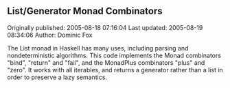 ## List/Generator Monad Combinators 
Originally published: 2005-08-18 07:16:04 
Last updated: 2005-08-19 08:34:06 
Author: Dominic Fox 
 
The List monad in Haskell has many uses, including parsing and nondeterministic algorithms. This code implements the Monad combinators "bind", "return" and "fail", and the MonadPlus combinators "plus" and "zero". It works with all iterables, and returns a generator rather than a list in order to preserve a lazy semantics.